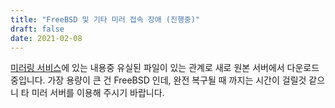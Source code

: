 ```yaml
---
title: "FreeBSD 및 기타 미러 접속 장애 (진행중)"
draft: false
date: 2021-02-08
---
```


[미러링 서비스](/mirrors)에 있는 내용중 유실된 파일이 있는 관계로
새로 원본 서버에서 다운로드 중입니다. 가장 용량이 큰 건 FreeBSD 인데,
완전 복구될 때 까지는 시간이 걸릴것 같으니 타 미러 서버를
이용해 주시기 바랍니다.
